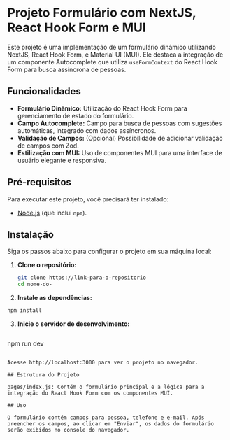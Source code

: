 # Projeto Formulário com NextJS, React Hook Form e MUI

Este projeto é uma implementação de um formulário dinâmico utilizando NextJS, React Hook Form, e Material UI (MUI). Ele destaca a integração de um componente Autocomplete que utiliza `useFormContext` do React Hook Form para busca assíncrona de pessoas.

## Funcionalidades

- **Formulário Dinâmico:** Utilização do React Hook Form para gerenciamento de estado do formulário.
- **Campo Autocomplete:** Campo para busca de pessoas com sugestões automáticas, integrado com dados assíncronos.
- **Validação de Campos:** (Opcional) Possibilidade de adicionar validação de campos com Zod.
- **Estilização com MUI:** Uso de componentes MUI para uma interface de usuário elegante e responsiva.

## Pré-requisitos

Para executar este projeto, você precisará ter instalado:

- [Node.js](https://nodejs.org/en/) (que inclui `npm`).

## Instalação

Siga os passos abaixo para configurar o projeto em sua máquina local:

1. **Clone o repositório:**
   ```bash
   git clone https://link-para-o-repositorio
   cd nome-do-
   ```

2. **Instale as dependências:**

```bash
npm install
   ```

3. **Inicie o servidor de desenvolvimento:**


   ```bash
npm run dev
   ```

Acesse http://localhost:3000 para ver o projeto no navegador.

## Estrutura do Projeto

pages/index.js: Contém o formulário principal e a lógica para a integração do React Hook Form com os componentes MUI.

## Uso

O formulário contém campos para pessoa, telefone e e-mail. Após preencher os campos, ao clicar em "Enviar", os dados do formulário serão exibidos no console do navegador.